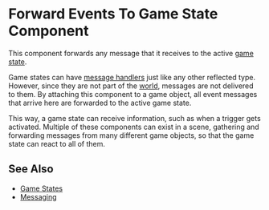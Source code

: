 # Forward Events To Game State Component

This component forwards any message that it receives to the active [game state](../../runtime/application/game-state.md).

Game states can have [message handlers](../../runtime/world/world-messaging.md) just like any other reflected type.
However, since they are not part of the [world](../../runtime/world/worlds.md), messages are not delivered to them. By attaching this component to a game object, all event messages that arrive here are forwarded to the active game state.

This way, a game state can receive information, such as when a trigger gets activated. Multiple of these components can exist in a scene, gathering and forwarding messages from many different game objects, so that the game state can react to all of them.

## See Also

* [Game States](../../runtime/application/game-state.md)
* [Messaging](../../runtime/world/world-messaging.md)
